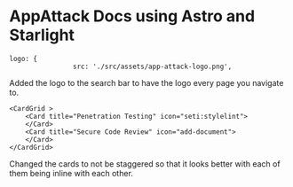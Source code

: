 # AppAttack Docs using Astro and Starlight

<!-- Imaghe -->

```
logo: {
				src: './src/assets/app-attack-logo.png',
```
Added the logo to the search bar to have the logo every page you navigate to.

```
<CardGrid >
	<Card title="Penetration Testing" icon="seti:stylelint">
	</Card>
	<Card title="Secure Code Review" icon="add-document">
	</Card>
</CardGrid>
```
Changed the cards to not be staggered so that it looks better with each of them being inline with each other.

